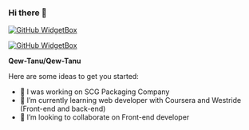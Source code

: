 ### Hi there 👋
[![GitHub WidgetBox](https://github-widgetbox.vercel.app/api/profile?username=Qew-Tanu&data=followers,repositories,stars,commits)](https://github.com/Jurredr/github-widgetbox)

[![GitHub WidgetBox](https://github-widgetbox.vercel.app/api/skills?languages=js,ts,php,python,html,css&frameworks=react,bootstrap,tailwind)](https://github.com/Jurredr/github-widgetbox)

**Qew-Tanu/Qew-Tanu**

Here are some ideas to get you started:

- 🔭 I was working on SCG Packaging Company
- 🌱 I’m currently learning web developer with Coursera and Westride (Front-end and back-end)
- 👯 I’m looking to collaborate on Front-end developer



